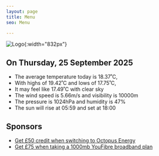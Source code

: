 ```yaml
---
layout: page
title: Menu
seo: Menu

---
```


![Logo](/images/logo.jpg){:width="832px"}

<!-- weather_marker starts -->
## On Thursday, 25 September 2025

- The average temperature today is 18.37˚C,
- With highs of 19.42˚C and lows of 17.75˚C,
- It may feel like 17.49˚C with clear sky
- The wind speed is 5.66m/s and visibility is 10000m
- The pressure is 1024hPa and humidity is 47%
- The sun will rise at 05:59 and set at 18:00

<!-- weather_marker ends -->

## Sponsors

- [Get £50 credit when switching to Octopus Energy](https://bit.ly/3oD1nnS)
- [Get £75 when taking a 1000mb YouFibre broadband plan](https://aklam.io/91zWhU?)
